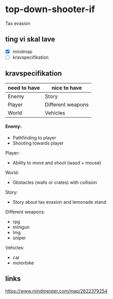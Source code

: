 # top-down-shooter-if
Tax evasion

## ting vi skal lave
- [x] mindmap
- [ ] kravspecifikation

## kravspecifikation

| need to have  | nice to have |
| ------------- | ------------- |
|Enemy          | Story  |
|Player         | Different weapons |
|World         | Vehicles |

#### Enemy:
- Pathfinding to player
- Shooting towards player

Player:
- Ability to move and shoot (wasd + mouse)

World:
- Obstacles (walls or crates) with collision

Story:
- Story about tax evasion and lemonade stand

Different weapons:
- rpg
- minigun
- lmg
- sniper

Vehicles:
- car
- motorbike

## links
https://www.mindmeister.com/map/2622379254
